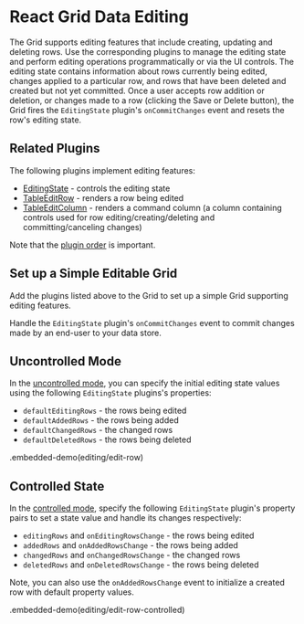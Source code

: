 # React Grid Data Editing

The Grid supports editing features that include creating, updating and deleting rows. Use the corresponding plugins to manage the editing state and perform editing operations programmatically or via the UI controls. The editing state contains information about rows currently being edited, changes applied to a particular row, and rows that have been deleted and created but not yet committed. Once a user accepts row addition or deletion, or changes made to a row (clicking the Save or Delete button), the Grid fires the `EditingState` plugin's `onCommitChanges` event and resets the row's editing state.

## Related Plugins

The following plugins implement editing features:
- [EditingState](../reference/editing-state.md) - controls the editing state  
- [TableEditRow](../reference/table-edit-row.md) - renders a row being edited  
- [TableEditColumn](../reference/table-edit-column.md) - renders a command column (a column containing controls used for row editing/creating/deleting and committing/canceling changes)

Note that the [plugin order](../README.md#plugin-order) is important.

## Set up a Simple Editable Grid

Add the plugins listed above to the Grid to set up a simple Grid supporting editing features.

Handle the `EditingState` plugin's `onCommitChanges` event to commit changes made by an end-user to your data store.

## Uncontrolled Mode

In the [uncontrolled mode](controlled-and-uncontrolled-modes.md), you can specify the initial editing state values using the following `EditingState` plugins's properties:

- `defaultEditingRows` - the rows being edited  
- `defaultAddedRows` - the rows being added  
- `defaultChangedRows` - the changed rows  
- `defaultDeletedRows` - the rows being deleted

.embedded-demo(editing/edit-row)

## Controlled State

In the [controlled mode](controlled-and-uncontrolled-modes.md), specify the following `EditingState` plugin's property pairs to set a state value and handle its changes respectively:

- `editingRows` and `onEditingRowsChange` - the rows being edited  
- `addedRows` and `onAddedRowsChange` - the rows being added  
- `changedRows` and `onChangedRowsChange` - the changed rows  
- `deletedRows` and `onDeletedRowsChange` - the rows being deleted

Note, you can also use the `onAddedRowsChange` event to initialize a created row with default property values.

.embedded-demo(editing/edit-row-controlled)


